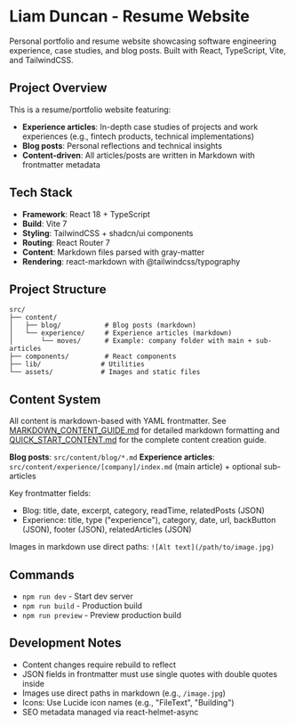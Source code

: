 # Liam Duncan - Resume Website

Personal portfolio and resume website showcasing software engineering experience, case studies, and blog posts. Built with React, TypeScript, Vite, and TailwindCSS.

## Project Overview

This is a resume/portfolio website featuring:
- **Experience articles**: In-depth case studies of projects and work experiences (e.g., fintech products, technical implementations)
- **Blog posts**: Personal reflections and technical insights
- **Content-driven**: All articles/posts are written in Markdown with frontmatter metadata

## Tech Stack

- **Framework**: React 18 + TypeScript
- **Build**: Vite 7
- **Styling**: TailwindCSS + shadcn/ui components
- **Routing**: React Router 7
- **Content**: Markdown files parsed with gray-matter
- **Rendering**: react-markdown with @tailwindcss/typography

## Project Structure

```
src/
├── content/
│   ├── blog/           # Blog posts (markdown)
│   └── experience/     # Experience articles (markdown)
│       └── moves/      # Example: company folder with main + sub-articles
├── components/         # React components
├── lib/               # Utilities
└── assets/            # Images and static files
```

## Content System

All content is markdown-based with YAML frontmatter. See [MARKDOWN_CONTENT_GUIDE.md](MARKDOWN_CONTENT_GUIDE.md) for detailed markdown formatting and [QUICK_START_CONTENT.md](QUICK_START_CONTENT.md) for the complete content creation guide.

**Blog posts**: `src/content/blog/*.md`
**Experience articles**: `src/content/experience/[company]/index.md` (main article) + optional sub-articles

Key frontmatter fields:

- Blog: title, date, excerpt, category, readTime, relatedPosts (JSON)
- Experience: title, type ("experience"), category, date, url, backButton (JSON), footer (JSON), relatedArticles (JSON)

Images in markdown use direct paths: `![Alt text](/path/to/image.jpg)`

## Commands

- `npm run dev` - Start dev server
- `npm run build` - Production build
- `npm run preview` - Preview production build

## Development Notes

- Content changes require rebuild to reflect
- JSON fields in frontmatter must use single quotes with double quotes inside
- Images use direct paths in markdown (e.g., `/image.jpg`)
- Icons: Use Lucide icon names (e.g., "FileText", "Building")
- SEO metadata managed via react-helmet-async
